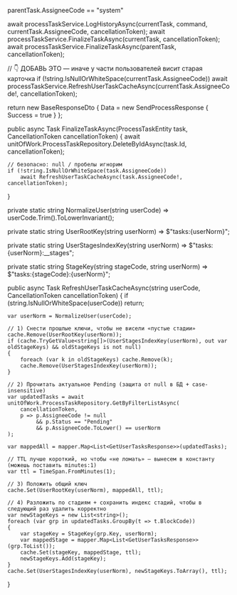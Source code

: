 parentTask.AssigneeCode == "system"

await processTaskService.LogHistoryAsync(currentTask, command, currentTask.AssigneeCode, cancellationToken);
await processTaskService.FinalizeTaskAsync(currentTask, cancellationToken);
await processTaskService.FinalizeTaskAsync(parentTask, cancellationToken);

// 👇 ДОБАВЬ ЭТО — иначе у части пользователей висит старая карточка
if (!string.IsNullOrWhiteSpace(currentTask.AssigneeCode))
    await processTaskService.RefreshUserTaskCacheAsync(currentTask.AssigneeCode!, cancellationToken);

return new BaseResponseDto<SendProcessResponse>
{
    Data = new SendProcessResponse { Success = true }
};


public async Task FinalizeTaskAsync(ProcessTaskEntity task, CancellationToken cancellationToken)
{
    await unitOfWork.ProcessTaskRepository.DeleteByIdAsync(task.Id, cancellationToken);

    // безопасно: null / пробелы игнорим
    if (!string.IsNullOrWhiteSpace(task.AssigneeCode))
        await RefreshUserTaskCacheAsync(task.AssigneeCode!, cancellationToken);
}

private static string NormalizeUser(string userCode)
    => userCode.Trim().ToLowerInvariant();

private static string UserRootKey(string userNorm)
    => $"tasks:{userNorm}";

private static string UserStagesIndexKey(string userNorm)
    => $"tasks:{userNorm}:__stages";

private static string StageKey(string stageCode, string userNorm)
    => $"tasks:{stageCode}:{userNorm}";

public async Task RefreshUserTaskCacheAsync(string userCode, CancellationToken cancellationToken)
{
    if (string.IsNullOrWhiteSpace(userCode)) return;

    var userNorm = NormalizeUser(userCode);

    // 1) Снести прошлые ключи, чтобы не висели «пустые стадии»
    cache.Remove(UserRootKey(userNorm));
    if (cache.TryGetValue<string[]>(UserStagesIndexKey(userNorm), out var oldStageKeys) && oldStageKeys is not null)
    {
        foreach (var k in oldStageKeys) cache.Remove(k);
        cache.Remove(UserStagesIndexKey(userNorm));
    }

    // 2) Прочитать актуальное Pending (защита от null в БД + case-insensitive)
    var updatedTasks = await unitOfWork.ProcessTaskRepository.GetByFilterListAsync(
        cancellationToken,
        p => p.AssigneeCode != null
             && p.Status == "Pending"
             && p.AssigneeCode.ToLower() == userNorm
    );

    var mappedAll = mapper.Map<List<GetUserTasksResponse>>(updatedTasks);

    // TTL лучше короткий, но чтобы «не ломать» — вынесем в константу (можешь поставить minutes:1)
    var ttl = TimeSpan.FromMinutes(1);

    // 3) Положить общий ключ
    cache.Set(UserRootKey(userNorm), mappedAll, ttl);

    // 4) Разложить по стадиям + сохранить индекс стадий, чтобы в следующий раз удалить корректно
    var newStageKeys = new List<string>();
    foreach (var grp in updatedTasks.GroupBy(t => t.BlockCode))
    {
        var stageKey = StageKey(grp.Key, userNorm);
        var mappedStage = mapper.Map<List<GetUserTasksResponse>>(grp.ToList());
        cache.Set(stageKey, mappedStage, ttl);
        newStageKeys.Add(stageKey);
    }
    cache.Set(UserStagesIndexKey(userNorm), newStageKeys.ToArray(), ttl);
}


